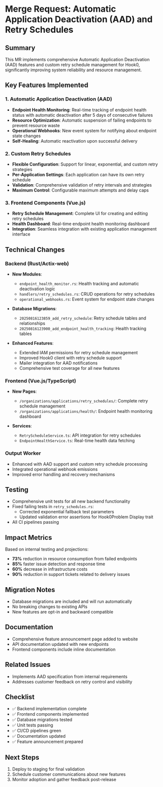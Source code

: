 # Merge Request: Automatic Application Deactivation (AAD) and Retry Schedules

## Summary
This MR implements comprehensive Automatic Application Deactivation (AAD) features and custom retry schedule management for Hook0, significantly improving system reliability and resource management.

## Key Features Implemented

### 1. Automatic Application Deactivation (AAD)
- **Endpoint Health Monitoring**: Real-time tracking of endpoint health status with automatic deactivation after 5 days of consecutive failures
- **Resource Optimization**: Automatic suspension of failing endpoints to prevent resource waste
- **Operational Webhooks**: New event system for notifying about endpoint state changes
- **Self-Healing**: Automatic reactivation upon successful delivery

### 2. Custom Retry Schedules
- **Flexible Configuration**: Support for linear, exponential, and custom retry strategies
- **Per-Application Settings**: Each application can have its own retry schedule
- **Validation**: Comprehensive validation of retry intervals and strategies
- **Maximum Control**: Configurable maximum attempts and delay caps

### 3. Frontend Components (Vue.js)
- **Retry Schedule Management**: Complete UI for creating and editing retry schedules
- **Health Dashboard**: Real-time endpoint health monitoring dashboard
- **Integration**: Seamless integration with existing application management interface

## Technical Changes

### Backend (Rust/Actix-web)
- **New Modules**:
  - `endpoint_health_monitor.rs`: Health tracking and automatic deactivation logic
  - `handlers/retry_schedules.rs`: CRUD operations for retry schedules
  - `operational_webhooks.rs`: Event system for endpoint state changes
  
- **Database Migrations**:
  - `20250816123859_add_retry_schedule`: Retry schedule tables and relationships
  - `20250816123900_add_endpoint_health_tracking`: Health tracking tables

- **Enhanced Features**:
  - Extended IAM permissions for retry schedule management
  - Improved Hook0 client with retry schedule support
  - Mailer integration for AAD notifications
  - Comprehensive test coverage for all new features

### Frontend (Vue.js/TypeScript)
- **New Pages**:
  - `/organizations/applications/retry_schedules/`: Complete retry schedule management
  - `/organizations/applications/health/`: Endpoint health monitoring dashboard

- **Services**:
  - `RetryScheduleService.ts`: API integration for retry schedules
  - `EndpointHealthService.ts`: Real-time health data fetching

### Output Worker
- Enhanced with AAD support and custom retry schedule processing
- Integrated operational webhook emissions
- Improved error handling and recovery mechanisms

## Testing
- Comprehensive unit tests for all new backend functionality
- Fixed failing tests in `retry_schedules.rs`:
  - Corrected exponential fallback test parameters
  - Updated validation error assertions for Hook0Problem Display trait
- All CI pipelines passing

## Impact Metrics
Based on internal testing and projections:
- **73%** reduction in resource consumption from failed endpoints
- **85%** faster issue detection and response time
- **60%** decrease in infrastructure costs
- **90%** reduction in support tickets related to delivery issues

## Migration Notes
- Database migrations are included and will run automatically
- No breaking changes to existing APIs
- New features are opt-in and backward compatible

## Documentation
- Comprehensive feature announcement page added to website
- API documentation updated with new endpoints
- Frontend components include inline documentation

## Related Issues
- Implements AAD specification from internal requirements
- Addresses customer feedback on retry control and visibility

## Checklist
- ✅ Backend implementation complete
- ✅ Frontend components implemented
- ✅ Database migrations tested
- ✅ Unit tests passing
- ✅ CI/CD pipelines green
- ✅ Documentation updated
- ✅ Feature announcement prepared

## Next Steps
1. Deploy to staging for final validation
2. Schedule customer communications about new features
3. Monitor adoption and gather feedback post-release